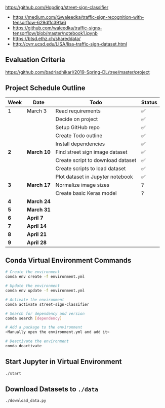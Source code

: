 https://github.com/Hopding/street-sign-classifier

- https://medium.com/@waleedka/traffic-sign-recognition-with-tensorflow-629dffc391a6
- https://github.com/waleedka/traffic-signs-tensorflow/blob/master/notebook1.ipynb
- https://btsd.ethz.ch/shareddata/
- http://cvrr.ucsd.edu/LISA/lisa-traffic-sign-dataset.html

## Evaluation Criteria

https://github.com/badriadhikari/2019-Spring-DL/tree/master/project

## Project Schedule Outline

| Week  | Date         | Todo                              | Status |
| ----- | ------------ | --------------------------------- | ------ |
| 1     | March 3      | Read requirements                 | ✅     |
|       |              | Decide on project                 | ✅     |
|       |              | Setup GitHub repo                 | ✅     |
|       |              | Create Todo outline               | ✅     |
|       |              | Install dependencies              | ✅     |
| **2** | **March 10** | Find street sign image dataset    | ✅     |
|       |              | Create script to download dataset | ✅     |
|       |              | Create scripts to load dataset    | ✅     |
|       |              | Plot dataset in Jupyter notebook  | ✅     |
| **3** | **March 17** | Normalize image sizes             | ?      |
|       |              | Create basic Keras model          | ?      |
| **4** | **March 24** |                                   |        |
| **5** | **March 31** |                                   |        |
| **6** | **April 7**  |                                   |        |
| **7** | **April 14** |                                   |        |
| **8** | **April 21** |                                   |        |
| **9** | **April 28** |                                   |        |

## Conda Virtual Environment Commands

```bash
# Create the environment
conda env create -f environment.yml

# Update the environment
conda env update -f environment.yml

# Activate the environment
conda activate street-sign-classifier

# Search for dependency and version
conda search [dependency]

# Add a package to the environment
<Manually open the environment.yml and add it>

# Deactivate the environment
conda deactivate
```

## Start Jupyter in Virtual Environment

```bash
./start
```

## Download Datasets to `./data`

```bash
./download_data.py
```
